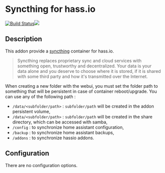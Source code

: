 # Syncthing for hass.io
[![Build Status](https://travis-ci.org/bestlibre/hassio-addons.svg?branch=master)](https://travis-ci.org/bestlibre/hassio-addons)[![](https://images.microbadger.com/badges/version/bestlibre/armhf-syncthing.svg)](https://microbadger.com/images/bestlibre/armhf-syncthing "Get your own version badge on microbadger.com")

## Description

This addon provide a [syncthing](https://syncthing.net/) container for hass.io.

> Syncthing replaces proprietary sync and cloud services with something open, trustworthy and decentralized. Your data is your data alone and you deserve to choose where it is stored, if it is shared with some third party and how it's transmitted over the Internet.

When creating a new folder with the webui, you must set the folder path to something that will be persistent in case of container reboot/upgrade. You can use any of the following path :

 - `/data/<subfolder/path>` : `subfolder/path` will be created in the addon persistent volume,
 - `/data/<subfolder/path>` : `subfolder/path` will be created in the share directory, which can be accessed with samba,
 - `/config` : to synchronize home assistant configuration,
 - `/backup` : to synchronize home assistant backups,
 - `/addons` :  to synchronize hassio addons.
 
## Configuration
There are no configuration options.
